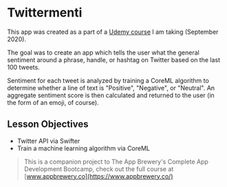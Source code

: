 # Twittermenti
This app was created as a part of a [Udemy course](https://www.udemy.com/share/101WsWAEMScldUQn8F/) I am taking (September 2020). 

The goal was to create an app which tells the user what the general sentiment around a phrase, handle, or hashtag on Twitter based on the last 100 tweets. 

Sentiment for each tweet is analyzed by training a CoreML algorithm to determine whether a line of text is "Positive", "Negative", or "Neutral". An aggregate sentiment score is then calculated and returned to the user (in the form of an emoji, of course).

## Lesson Objectives

* Twitter API via Swifter
* Train a machine learning algorithm via CoreML

>This is a companion project to The App Brewery's Complete App Development Bootcamp, check out the full course at [www.appbrewery.co](https://www.appbrewery.co/)

